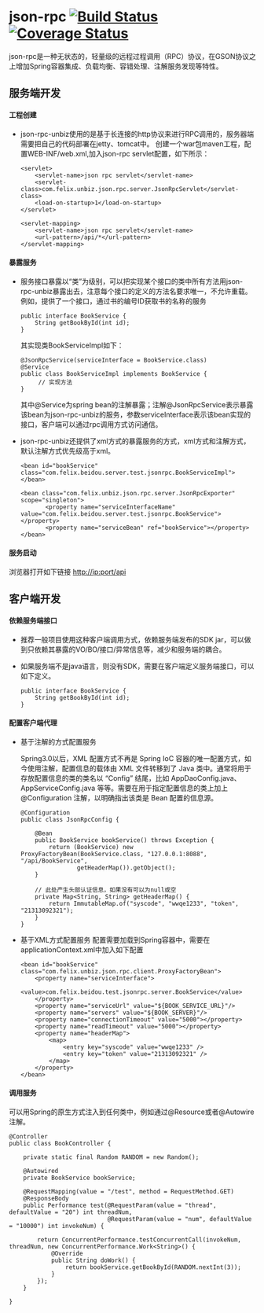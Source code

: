 # json-rpc [![Build Status](https://travis-ci.org/wangxujin/json-rpc.svg?branch=master)](https://travis-ci.org/wangxujin/json-rpc)  [![Coverage Status](https://coveralls.io/repos/github/wangxujin/json-rpc/badge.svg?branch=master)](https://coveralls.io/github/wangxujin/json-rpc?branch=master)

json-rpc是一种无状态的，轻量级的远程过程调用（RPC）协议，在GSON协议之上增加Spring容器集成、负载均衡、容错处理、注解服务发现等特性。

## 服务端开发
#### 工程创建

* json-rpc-unbiz使用的是基于长连接的http协议来进行RPC调用的，服务器端需要把自己的代码部署在jetty、tomcat中。
创建一个war包maven工程，配置WEB-INF/web.xml,加入json-rpc servlet配置，如下所示：
	
	```
	<servlet>
	    <servlet-name>json rpc servlet</servlet-name>
	    <servlet-class>com.felix.unbiz.json.rpc.server.JsonRpcServlet</servlet-class>
	    <load-on-startup>1</load-on-startup>
	</servlet>
	 
	<servlet-mapping>
	    <servlet-name>json rpc servlet</servlet-name>
	    <url-pattern>/api/*</url-pattern>
	</servlet-mapping>
	```
	
#### 暴露服务

* 服务接口暴露以“类”为级别，可以把实现某个接口的类中所有方法用json-rpc-unbiz暴露出去，注意每个接口的定义的方法名要求唯一，不允许重载。例如，提供了一个接口，通过书的编号ID获取书的名称的服务

	```
	public interface BookService {
	    String getBookById(int id);
	}
	```
	其实现类BookServiceImpl如下：
	
	```
	@JsonRpcService(serviceInterface = BookService.class)
	@Service
	public class BookServiceImpl implements BookService {
	     // 实现方法
	}
	```
	其中@Service为spring bean的注解暴露；注解@JsonRpcService表示暴露该bean为json-rpc-unbiz的服务，参数serviceInterface表示该bean实现的接口，客户端可以通过rpc调用方式访问通信。
	
* json-rpc-unbiz还提供了xml方式的暴露服务的方式，xml方式和注解方式，默认注解方式优先级高于xml。
	
	```
	<bean id="bookService" class="com.felix.beidou.server.test.jsonrpc.BookServiceImpl"></bean>
	 
	<bean class="com.felix.unbiz.json.rpc.server.JsonRpcExporter" scope="singleton">
	       <property name="serviceInterfaceName" value="com.felix.beidou.server.test.jsonrpc.BookService"></property>
	       <property name="serviceBean" ref="bookService"></property>
	</bean>
	```	
	
#### 服务启动
浏览器打开如下链接 [http://ip:port/api](http://ip:port/api)

## 客户端开发
#### 依赖服务端接口

* 推荐一般项目使用这种客户端调用方式，依赖服务端发布的SDK jar，可以做到只依赖其暴露的VO/BO/接口/异常信息等，减少和服务端的耦合。
* 如果服务端不是java语言，则没有SDK，需要在客户端定义服务端接口，可以如下定义。
  
	```
	public interface BookService {
	    String getBookById(int id);
	}
	```
	
#### 配置客户端代理

* 基于注解的方式配置服务

	Spring3.0以后，XML 配置方式不再是 Spring IoC 容器的唯一配置方式，如今使用注解，配置信息的载体由 XML 文件转移到了 Java 类中。通常将用于存放配置信息的类的类名以 “Config” 结尾，比如 AppDaoConfig.java、AppServiceConfig.java 等等。需要在用于指定配置信息的类上加上 @Configuration 注解，以明确指出该类是 Bean 配置的信息源。
		
		
	```
	@Configuration
	public class JsonRpcConfig {
	 
	    @Bean
	    public BookService bookService() throws Exception {
	        return (BookService) new ProxyFactoryBean(BookService.class, "127.0.0.1:8088", "/api/BookService",
	                getHeaderMap()).getObject();
	    }
	 
	    // 此处产生头部认证信息，如果没有可以为null或空
	    private Map<String, String> getHeaderMap() {
	        return ImmutableMap.of("syscode", "wwqe1233", "token", "21313092321");
	    }
	}
	```
	
* 基于XML方式配置服务
	配置需要加载到Spring容器中，需要在applicationContext.xml中加入如下配置
	
	```
	<bean id="bookService" class="com.felix.unbiz.json.rpc.client.ProxyFactoryBean">
	    <property name="serviceInterface">
	        <value>com.felix.beidou.test.jsonrpc.server.BookService</value>
	    </property>
	    <property name="serviceUrl" value="${BOOK_SERVICE_URL}"/>
	    <property name="servers" value="${BOOK_SERVER}"/>
	    <property name="connectionTimeout" value="5000"></property>
	    <property name="readTimeout" value="5000"></property>
	    <property name="headerMap">
	        <map>
	            <entry key="syscode" value="wwqe1233" />
	            <entry key="token" value="21313092321" />
	        </map>
	    </property>
	</bean>
	```
	
#### 调用服务
可以用Spring的原生方式注入到任何类中，例如通过@Resource或者@Autowire注解。

```
@Controller
public class BookController {
 
    private static final Random RANDOM = new Random();
 
    @Autowired
    private BookService bookService;
 
    @RequestMapping(value = "/test", method = RequestMethod.GET)
    @ResponseBody
    public Performance test(@RequestParam(value = "thread", defaultValue = "20") int threadNum,
                            @RequestParam(value = "num", defaultValue = "10000") int invokeNum) {
 
        return ConcurrentPerformance.testConcurrentCall(invokeNum, threadNum, new ConcurrentPerformance.Work<String>() {
            @Override
            public String doWork() {
                return bookService.getBookById(RANDOM.nextInt(3));
            }
        });
    }
 
}
```
	

